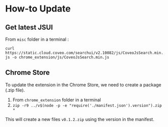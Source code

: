 # How-to Update

## Get latest JSUI

From `misc` folder in a terminal :

`curl https://static.cloud.coveo.com/searchui/v2.10082/js/CoveoJsSearch.min.js -o chrome_extension/js/CoveoJsSearch.min.js`

## Chrome Store

To update the extension in the Chrome Store, we need to create a package (.zip file).

1. From `chrome_extension` folder in a terminal
1. `zip -r9 ../v$(node -p -e "require('./manifest.json').version").zip *`

This will create a new files `v0.1.2.zip` using the version in the manifest.
